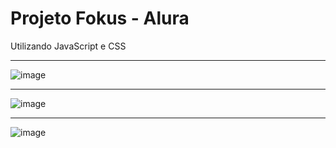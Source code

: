 # Projeto Fokus - Alura<br>
Utilizando JavaScript e CSS

<hr />

![image](https://github.com/user-attachments/assets/c0a55995-3a2a-4e36-8478-f1ebc6908cc3)

<hr />

![image](https://github.com/user-attachments/assets/5fb777e9-facb-418c-abf7-f60dbc691685)

<hr />

![image](https://github.com/user-attachments/assets/b85bc7d3-5807-416f-a48d-4893093f8a06)





